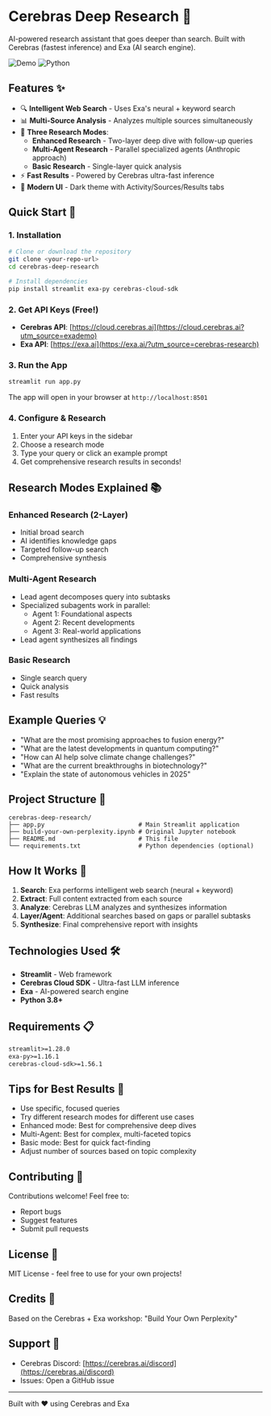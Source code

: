# Cerebras Deep Research 🧠

AI-powered research assistant that goes deeper than search. Built with Cerebras (fastest inference) and Exa (AI search engine).

![Demo](https://img.shields.io/badge/status-active-success.svg)
![Python](https://img.shields.io/badge/python-3.8+-blue.svg)

## Features ✨

- 🔍 **Intelligent Web Search** - Uses Exa's neural + keyword search
- 📊 **Multi-Source Analysis** - Analyzes multiple sources simultaneously
- 🤖 **Three Research Modes**:
  - **Enhanced Research** - Two-layer deep dive with follow-up queries
  - **Multi-Agent Research** - Parallel specialized agents (Anthropic approach)
  - **Basic Research** - Single-layer quick analysis
- ⚡ **Fast Results** - Powered by Cerebras ultra-fast inference
- 🎨 **Modern UI** - Dark theme with Activity/Sources/Results tabs

## Quick Start 🚀

### 1. Installation

```bash
# Clone or download the repository
git clone <your-repo-url>
cd cerebras-deep-research

# Install dependencies
pip install streamlit exa-py cerebras-cloud-sdk
```

### 2. Get API Keys (Free!)

- **Cerebras API**: [https://cloud.cerebras.ai](https://cloud.cerebras.ai?utm_source=exademo)
- **Exa API**: [https://exa.ai](https://exa.ai/?utm_source=cerebras-research)

### 3. Run the App

```bash
streamlit run app.py
```

The app will open in your browser at `http://localhost:8501`

### 4. Configure & Research

1. Enter your API keys in the sidebar
2. Choose a research mode
3. Type your query or click an example prompt
4. Get comprehensive research results in seconds!

## Research Modes Explained 📚

### Enhanced Research (2-Layer)
- Initial broad search
- AI identifies knowledge gaps
- Targeted follow-up search
- Comprehensive synthesis

### Multi-Agent Research
- Lead agent decomposes query into subtasks
- Specialized subagents work in parallel:
  - Agent 1: Foundational aspects
  - Agent 2: Recent developments
  - Agent 3: Real-world applications
- Lead agent synthesizes all findings

### Basic Research
- Single search query
- Quick analysis
- Fast results

## Example Queries 💡

- "What are the most promising approaches to fusion energy?"
- "What are the latest developments in quantum computing?"
- "How can AI help solve climate change challenges?"
- "What are the current breakthroughs in biotechnology?"
- "Explain the state of autonomous vehicles in 2025"

## Project Structure 📁

```
cerebras-deep-research/
├── app.py                          # Main Streamlit application
├── build-your-own-perplexity.ipynb # Original Jupyter notebook
├── README.md                       # This file
└── requirements.txt                # Python dependencies (optional)
```

## How It Works 🔧

1. **Search**: Exa performs intelligent web search (neural + keyword)
2. **Extract**: Full content extracted from each source
3. **Analyze**: Cerebras LLM analyzes and synthesizes information
4. **Layer/Agent**: Additional searches based on gaps or parallel subtasks
5. **Synthesize**: Final comprehensive report with insights

## Technologies Used 🛠️

- **Streamlit** - Web framework
- **Cerebras Cloud SDK** - Ultra-fast LLM inference
- **Exa** - AI-powered search engine
- **Python 3.8+**

## Requirements 📋

```txt
streamlit>=1.28.0
exa-py>=1.16.1
cerebras-cloud-sdk>=1.56.1
```

## Tips for Best Results 💯

- Use specific, focused queries
- Try different research modes for different use cases
- Enhanced mode: Best for comprehensive deep dives
- Multi-Agent: Best for complex, multi-faceted topics
- Basic mode: Best for quick fact-finding
- Adjust number of sources based on topic complexity

## Contributing 🤝

Contributions welcome! Feel free to:
- Report bugs
- Suggest features
- Submit pull requests

## License 📄

MIT License - feel free to use for your own projects!

## Credits 🙏

Based on the Cerebras + Exa workshop: "Build Your Own Perplexity"

## Support 💬

- Cerebras Discord: [https://cerebras.ai/discord](https://cerebras.ai/discord)
- Issues: Open a GitHub issue

---

Built with ❤️ using Cerebras and Exa
